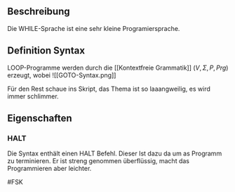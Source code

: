## Beschreibung
Die WHILE-Sprache ist eine sehr kleine Programiersprache. 

## Definition Syntax
LOOP-Programme werden durch die [[Kontextfreie Grammatik]] $(V, \Sigma, P, Prg)$ erzeugt, wobei
![[GOTO-Syntax.png]]

Für den Rest schaue ins Skript, das Thema ist so laaangweilig, es wird immer schlimmer.

## Eigenschaften
### HALT
Die Syntax enthält einen HALT Befehl. Dieser Ist dazu da um as Programm zu terminieren. Er ist streng genommen überflüssig, macht das Programmieren aber leichter. 


#FSK 